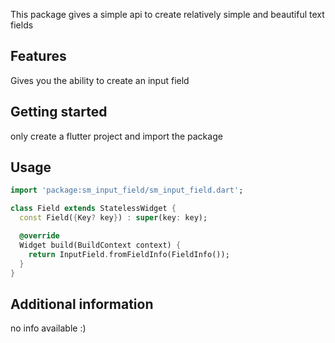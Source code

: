 

This package gives a simple api to create relatively simple and beautiful text fields

## Features

Gives you the ability to create an input field

## Getting started

only create a flutter project and import the package

## Usage

```dart
import 'package:sm_input_field/sm_input_field.dart';

class Field extends StatelessWidget {
  const Field({Key? key}) : super(key: key);

  @override
  Widget build(BuildContext context) {
    return InputField.fromFieldInfo(FieldInfo());
  }
}

```

## Additional information

no info available :)
